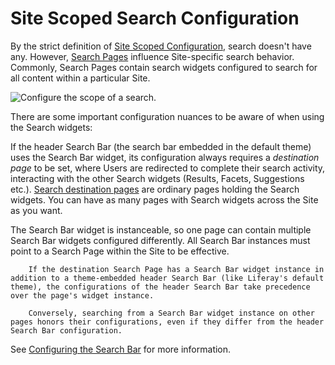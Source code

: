 # Site Scoped Search Configuration

By the strict definition of [Site Scoped Configuration](../../system-administration/configuring-liferay/understanding-configuration-scope.md), search doesn't have any. However, [Search Pages](../search-pages-and-widgets/working-with-search-pages/search-pages.md) influence Site-specific search behavior. Commonly, Search Pages contain search widgets configured to search for all content within a particular Site.

![Configure the scope of a search.](./configuring-search/images/02.png)

There are some important configuration nuances to be aware of when using the Search widgets:

If the header Search Bar (the search bar embedded in the default theme) uses the Search Bar widget, its configuration always requires a _destination page_ to be set, where Users are redirected to complete their search activity, interacting with the other Search widgets (Results, Facets, Suggestions etc.). [Search destination pages](../search-pages-and-widgets/working-with-search-pages/creating-a-search-page.md) are ordinary pages holding the Search widgets. You can have as many pages with Search widgets across the Site as you want.

The Search Bar widget is instanceable, so one page can contain multiple Search Bar widgets configured differently. All Search Bar instances must point to a Search Page within the Site to be effective.

```important::
    If the destination Search Page has a Search Bar widget instance in addition to a theme-embedded header Search Bar (like Liferay's default theme), the configurations of the header Search Bar take precedence over the page's widget instance.

    Conversely, searching from a Search Bar widget instance on other pages honors their configurations, even if they differ from the header Search Bar configuration.
```

See [Configuring the Search Bar](../getting-started/searching-for-content.md#configuring-the-search-bar) for more information.
